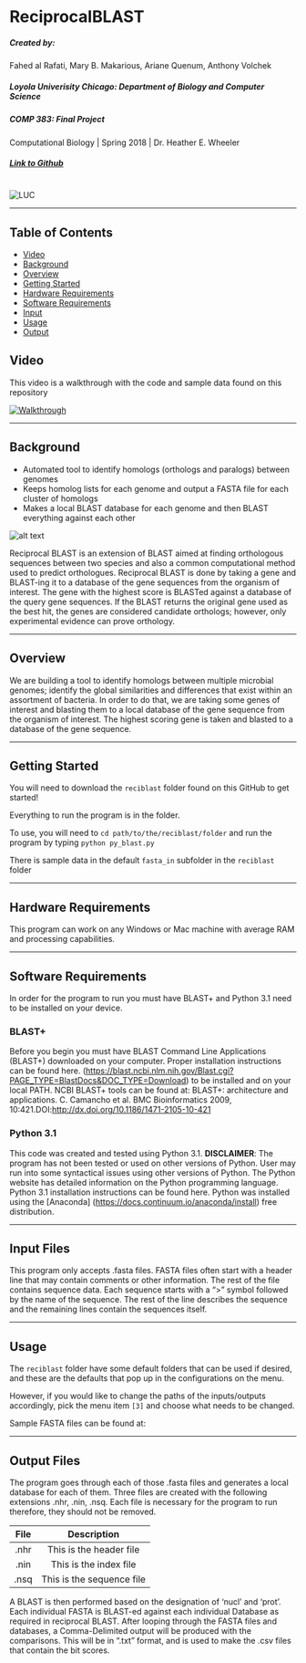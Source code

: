# **ReciprocalBLAST**

##### Created by:
Fahed al Rafati, Mary B. Makarious, Ariane Quenum, Anthony Volchek
##### Loyola Univerisity Chicago: Department of Biology and Computer Science
##### COMP 383: Final Project
Computational Biology | Spring 2018 | Dr. Heather E. Wheeler

##### [Link to Github](https://github.com/m-makarious/ReciprocalBLAST)
#
![LUC](http://www.luc.edu/media/home/images/loyola-logo-tag.png)

---
## Table of Contents
* [Video](#video)
* [Background](#background)
* [Overview](#overview)
* [Getting Started](#gettingstarted)
* [Hardware Requirements](#hardware)
* [Software Requirements](#software)
* [Input](#input)
* [Usage](#usage)
* [Output](#output)


## Video
This video is a walkthrough with the code and sample data found on this repository

[![Walkthrough](https://imgur.com/a/gy8X6PH.png)](https://streamable.com/1v1s2 "Video Walkthrough")

---

## Background
- Automated tool to identify homologs (orthologs and paralogs) between genomes
- Keeps homolog lists for each genome and output a FASTA file for each cluster of homologs
- Makes a local BLAST database for each genome and then BLAST everything against each other

![alt text](https://i.imgur.com/qQCafdD.png)

Reciprocal BLAST is an extension of BLAST aimed at finding orthologous sequences between two species and also a common computational method used to predict orthologues. Reciprocal BLAST is done by taking a gene and BLAST-ing it to a database of the gene sequences from the organism of interest. The gene with the highest score is BLASTed against a database of the query gene sequences. If the BLAST returns the original gene used as the best hit, the genes are considered candidate orthologs; however, only experimental evidence can prove  orthology.

---

## Overview <a id="overview"></a>
We are building a tool to identify homologs between multiple microbial genomes; identify the global similarities and differences that exist within an assortment of bacteria. In order to do that, we are taking some genes of interest and blasting them to a local database of the gene sequence from the organism of interest. The highest scoring gene is taken and blasted to a database of the gene sequence.
___

## Getting Started <a id="gettingstarted"></a>
You will need to download the `reciblast` folder found on this GitHub to get started!

Everything to run the program is in the folder.

To use, you will need to
`cd path/to/the/reciblast/folder`
and run the program by typing
`python py_blast.py`

There is sample data in the default `fasta_in` subfolder in the `reciblast`  folder
___

## Hardware Requirements <a id="hardware"></a>
This program can work on any Windows or Mac machine with average RAM and processing capabilities. 
___

## Software Requirements <a id="software"></a>
In order for the program to run you must have BLAST+ and Python 3.1 need to be installed on your device.

### BLAST+
Before you begin you must have BLAST Command Line Applications (BLAST+) downloaded on your computer. Proper installation instructions can be found here. (https://blast.ncbi.nlm.nih.gov/Blast.cgi?PAGE_TYPE=BlastDocs&DOC_TYPE=Download) to be installed and on your local PATH. NCBI BLAST+ tools can be found at: BLAST+: architecture and applications. C. Camancho et al. BMC Bioinformatics 2009, 10:421.DOI:http://dx.doi.org/10.1186/1471-2105-10-421


### Python 3.1 
This code was created and tested using Python 3.1. **DISCLAIMER**: The program has not been tested or used on other versions of Python. User may run into some syntactical issues using other versions of Python. The Python website has detailed information on the Python programming language. Python 3.1 installation instructions can be found here. Python was installed using the [Anaconda] (https://docs.continuum.io/anaconda/install) free distribution.

___

## Input Files <a id="input"></a>
This program only accepts .fasta files. FASTA files often start with a header line that may contain comments or other information. The rest of the file contains sequence data. Each sequence starts with a “>” symbol followed by the name of the sequence. The rest of the line describes the sequence and the remaining lines contain the sequences itself.
___

## Usage <a id="usage"></a>

The `reciblast` folder have some default folders that can be used if desired, and these are the defaults that pop up in the configurations on the menu.

However, if you would like to change the paths of the inputs/outputs accordingly, pick the menu item `[3]` and choose what needs to be changed.

Sample FASTA files can be found at:
___

## Output Files <a id="output"></a>
The program goes through each of those .fasta files and generates a local database for each of them. Three files are created with the following extensions .nhr, .nin, .nsq. Each file is necessary for the program to run therefore, they should not be removed.


| File | Description|
|:----:|:--:|
| .nhr    |  This is the header file  |
| .nin	 | This is the index file |
| .nsq | This is the sequence file|
          

A BLAST is then performed based on the designation of ‘nucl’ and ‘prot’. Each individual FASTA is BLAST-ed against each individual Database as required in reciprocal BLAST. After looping through the FASTA files and databases, a Comma-Delimited output will be produced with the comparisons. This will be in “.txt” format, and is used to make the .csv files that contain the bit scores.
